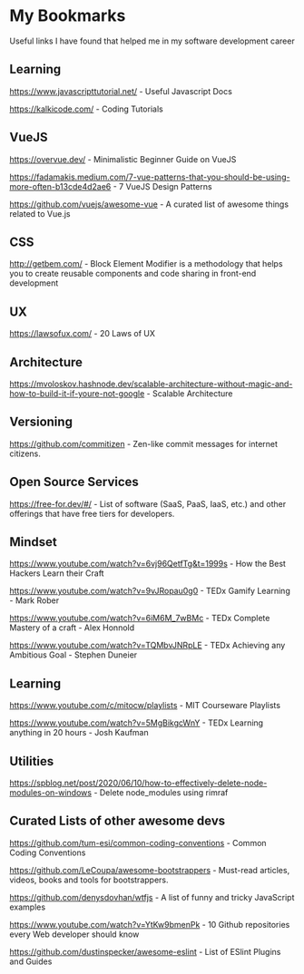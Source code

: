 
# My Bookmarks
Useful links I have found that helped me in my software development career

## Learning
https://www.javascripttutorial.net/ - Useful Javascript Docs

https://kalkicode.com/ - Coding Tutorials

## VueJS
https://overvue.dev/ - Minimalistic Beginner Guide on VueJS

https://fadamakis.medium.com/7-vue-patterns-that-you-should-be-using-more-often-b13cde4d2ae6 - 7 VueJS Design Patterns

https://github.com/vuejs/awesome-vue - A curated list of awesome things related to Vue.js 

## CSS
http://getbem.com/ - Block Element Modifier is a methodology that helps you to create reusable components and code sharing in front-end development

## UX
https://lawsofux.com/ - 20 Laws of UX

## Architecture
https://mvoloskov.hashnode.dev/scalable-architecture-without-magic-and-how-to-build-it-if-youre-not-google - Scalable Architecture


## Versioning
https://github.com/commitizen - Zen-like commit messages for internet citizens.

## Open Source Services 
https://free-for.dev/#/ - List of software (SaaS, PaaS, IaaS, etc.) and other offerings that have free tiers for developers.

## Mindset
https://www.youtube.com/watch?v=6vj96QetfTg&t=1999s - How the Best Hackers Learn their Craft

https://www.youtube.com/watch?v=9vJRopau0g0 - TEDx Gamify Learning - Mark Rober

https://www.youtube.com/watch?v=6iM6M_7wBMc - TEDx Complete Mastery of a craft - Alex Honnold

https://www.youtube.com/watch?v=TQMbvJNRpLE - TEDx Achieving any Ambitious Goal - Stephen Duneier

## Learning

https://www.youtube.com/c/mitocw/playlists - MIT Courseware Playlists

https://www.youtube.com/watch?v=5MgBikgcWnY - TEDx Learning anything in 20 hours - Josh Kaufman

## Utilities
https://spblog.net/post/2020/06/10/how-to-effectively-delete-node-modules-on-windows - Delete node_modules using rimraf

## Curated Lists of other awesome devs
https://github.com/tum-esi/common-coding-conventions - Common Coding Conventions

https://github.com/LeCoupa/awesome-bootstrappers - Must-read articles, videos, books and tools for bootstrappers.

https://github.com/denysdovhan/wtfjs - A list of funny and tricky JavaScript examples

https://www.youtube.com/watch?v=YtKw9bmenPk - 10 Github repositories every Web developer should know

https://github.com/dustinspecker/awesome-eslint - List of ESlint Plugins and Guides

